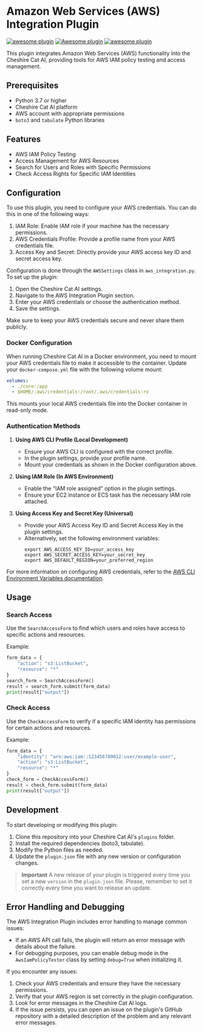 # Amazon Web Services (AWS) Integration Plugin

[![awesome plugin](https://custom-icon-badges.demolab.com/static/v1?label=&message=awesome+plugin&color=383938&style=for-the-badge&logo=cheshire_cat_ai)](https://)
[![Awesome plugin](https://custom-icon-badges.demolab.com/static/v1?label=&message=Awesome+plugin&color=000000&style=for-the-badge&logo=cheshire_cat_ai)](https://)
[![awesome plugin](https://custom-icon-badges.demolab.com/static/v1?label=&message=awesome+plugin&color=F4F4F5&style=for-the-badge&logo=cheshire_cat_black)](https://)

This plugin integrates Amazon Web Services (AWS) functionality into the Cheshire Cat AI, providing tools for AWS IAM policy testing and access management.

## Prerequisites

- Python 3.7 or higher
- Cheshire Cat AI platform
- AWS account with appropriate permissions
- `boto3` and `tabulate` Python libraries

## Features

- AWS IAM Policy Testing
- Access Management for AWS Resources
- Search for Users and Roles with Specific Permissions
- Check Access Rights for Specific IAM Identities

## Configuration

To use this plugin, you need to configure your AWS credentials. You can do this in one of the following ways:

1. IAM Role: Enable IAM role if your machine has the necessary permissions.
2. AWS Credentials Profile: Provide a profile name from your AWS credentials file.
3. Access Key and Secret: Directly provide your AWS access key ID and secret access key.

Configuration is done through the `AWSSettings` class in `aws_integration.py`. To set up the plugin:

1. Open the Cheshire Cat AI settings.
2. Navigate to the AWS Integration Plugin section.
3. Enter your AWS credentials or choose the authentication method.
4. Save the settings.

Make sure to keep your AWS credentials secure and never share them publicly.

### Docker Configuration

When running Cheshire Cat AI in a Docker environment, you need to mount your AWS credentials file to make it accessible to the container. Update your `docker-compose.yml` file with the following volume mount:

```yaml
volumes:
  - ./core:/app
  - $HOME/.aws/credentials:/root/.aws/credentials:ro
```

This mounts your local AWS credentials file into the Docker container in read-only mode.

### Authentication Methods

1. **Using AWS CLI Profile (Local Development)**
   - Ensure your AWS CLI is configured with the correct profile.
   - In the plugin settings, provide your profile name.
   - Mount your credentials as shown in the Docker configuration above.

2. **Using IAM Role (In AWS Environment)**
   - Enable the "IAM role assigned" option in the plugin settings.
   - Ensure your EC2 instance or ECS task has the necessary IAM role attached.

3. **Using Access Key and Secret Key (Universal)**
   - Provide your AWS Access Key ID and Secret Access Key in the plugin settings.
   - Alternatively, set the following environment variables:
     ```
     export AWS_ACCESS_KEY_ID=your_access_key
     export AWS_SECRET_ACCESS_KEY=your_secret_key
     export AWS_DEFAULT_REGION=your_preferred_region
     ```

For more information on configuring AWS credentials, refer to the [AWS CLI Environment Variables documentation](https://docs.aws.amazon.com/cli/latest/userguide/cli-configure-envvars.html).

## Usage

### Search Access

Use the `SearchAccessForm` to find which users and roles have access to specific actions and resources.

Example:
```python
form_data = {
    "action": "s3:ListBucket",
    "resource": "*"
}
search_form = SearchAccessForm()
result = search_form.submit(form_data)
print(result["output"])
```

### Check Access

Use the `CheckAccessForm` to verify if a specific IAM identity has permissions for certain actions and resources.

Example:
```python
form_data = {
    "identity": "arn:aws:iam::123456789012:user/example-user",
    "action": "s3:ListBucket",
    "resource": "*"
}
check_form = CheckAccessForm()
result = check_form.submit(form_data)
print(result["output"])
```

## Development

To start developing or modifying this plugin:

1. Clone this repository into your Cheshire Cat AI's `plugins` folder.
2. Install the required dependencies (boto3, tabulate).
3. Modify the Python files as needed.
4. Update the `plugin.json` file with any new version or configuration changes.

> **Important**
> A new release of your plugin is triggered every time you set a new `version` in the `plugin.json` file.
> Please, remember to set it correctly every time you want to release an update.

## Error Handling and Debugging

The AWS Integration Plugin includes error handling to manage common issues:

- If an AWS API call fails, the plugin will return an error message with details about the failure.
- For debugging purposes, you can enable debug mode in the `AwsIamPolicyTester` class by setting `debug=True` when initializing it.

If you encounter any issues:

1. Check your AWS credentials and ensure they have the necessary permissions.
2. Verify that your AWS region is set correctly in the plugin configuration.
3. Look for error messages in the Cheshire Cat AI logs.
4. If the issue persists, you can open an issue on the plugin's GitHub repository with a detailed description of the problem and any relevant error messages.

